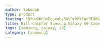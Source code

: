 ```yaml
---
author: tokodab
type: product
featimg: 1BfUw2KHQmEggeaby5uVDrXMYIWc3I80G
title: Bill Chipher Samsung Galaxy S9 Case
tags: [samsung, galaxy, s9]
category: [samsung]
---
```

